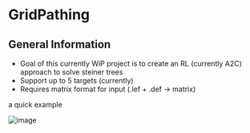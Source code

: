 # GridPathing

## General Information
- Goal of this currently WiP project is to create an RL (currently A2C) approach to solve steiner trees
- Support up to 5 targets (currently)
- Requires matrix format for input (.lef + .def -> matrix)

<p>a quick example</p>

![image](https://github.com/user-attachments/assets/b8c054dc-100e-44c3-bfa9-8fff04a19a39)

